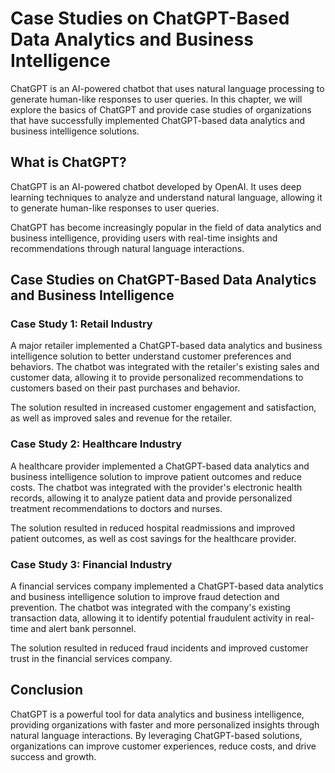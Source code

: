 Case Studies on ChatGPT-Based Data Analytics and Business Intelligence
==========================================================================================================

ChatGPT is an AI-powered chatbot that uses natural language processing to generate human-like responses to user queries. In this chapter, we will explore the basics of ChatGPT and provide case studies of organizations that have successfully implemented ChatGPT-based data analytics and business intelligence solutions.

What is ChatGPT?
----------------

ChatGPT is an AI-powered chatbot developed by OpenAI. It uses deep learning techniques to analyze and understand natural language, allowing it to generate human-like responses to user queries.

ChatGPT has become increasingly popular in the field of data analytics and business intelligence, providing users with real-time insights and recommendations through natural language interactions.

Case Studies on ChatGPT-Based Data Analytics and Business Intelligence
----------------------------------------------------------------------

### Case Study 1: Retail Industry

A major retailer implemented a ChatGPT-based data analytics and business intelligence solution to better understand customer preferences and behaviors. The chatbot was integrated with the retailer's existing sales and customer data, allowing it to provide personalized recommendations to customers based on their past purchases and behavior.

The solution resulted in increased customer engagement and satisfaction, as well as improved sales and revenue for the retailer.

### Case Study 2: Healthcare Industry

A healthcare provider implemented a ChatGPT-based data analytics and business intelligence solution to improve patient outcomes and reduce costs. The chatbot was integrated with the provider's electronic health records, allowing it to analyze patient data and provide personalized treatment recommendations to doctors and nurses.

The solution resulted in reduced hospital readmissions and improved patient outcomes, as well as cost savings for the healthcare provider.

### Case Study 3: Financial Industry

A financial services company implemented a ChatGPT-based data analytics and business intelligence solution to improve fraud detection and prevention. The chatbot was integrated with the company's existing transaction data, allowing it to identify potential fraudulent activity in real-time and alert bank personnel.

The solution resulted in reduced fraud incidents and improved customer trust in the financial services company.

Conclusion
----------

ChatGPT is a powerful tool for data analytics and business intelligence, providing organizations with faster and more personalized insights through natural language interactions. By leveraging ChatGPT-based solutions, organizations can improve customer experiences, reduce costs, and drive success and growth.
